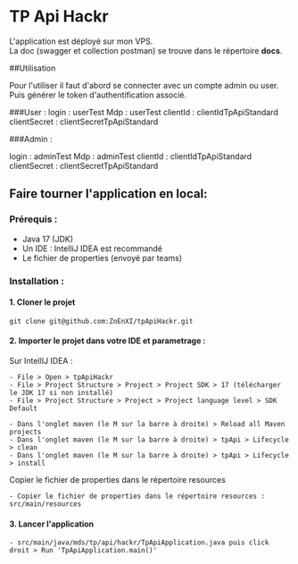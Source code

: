 # TP Api Hackr

L'application est déployé sur mon VPS.  
La doc (swagger et collection postman) se trouve dans le répertoire **docs**.

##Utilisation

Pour l'utiliser il faut d'abord se connecter avec un compte admin ou user.
Puis générer le token d'authentification associé.

###User : 
login : userTest
Mdp : userTest
clientId : clientIdTpApiStandard
clientSecret : clientSecretTpApiStandard

###Admin :

login : adminTest
Mdp : adminTest
clientId : clientIdTpApiStandard
clientSecret : clientSecretTpApiStandard

## Faire tourner l'application en local:

### Prérequis :

- Java 17 (JDK)
- Un IDE :  IntelliJ IDEA est recommandé
- Le fichier de properties (envoyé par teams)

### Installation :

#### 1. Cloner le projet

```git clone git@github.com:ZoEnXI/tpApiHackr.git```

#### 2. Importer le projet dans votre IDE et parametrage :

Sur IntellIJ IDEA :
 
    - File > Open > tpApiHackr
    - File > Project Structure > Project > Project SDK > 17 (télécharger le JDK 17 si non installé)
    - File > Project Structure > Project > Project language level > SDK Default

    - Dans l'onglet maven (le M sur la barre à droite) > Reload all Maven projects
    - Dans l'onglet maven (le M sur la barre à droite) > tpApi > Lifecycle > clean
    - Dans l'onglet maven (le M sur la barre à droite) > tpApi > Lifecycle > install

Copier le fichier de properties dans le répertoire resources
    
    - Copier le fichier de properties dans le répertoire resources : src/main/resources

#### 3. Lancer l'application
    
    - src/main/java/mds/tp/api/hackr/TpApiApplication.java puis click droit > Run 'TpApiApplication.main()'


